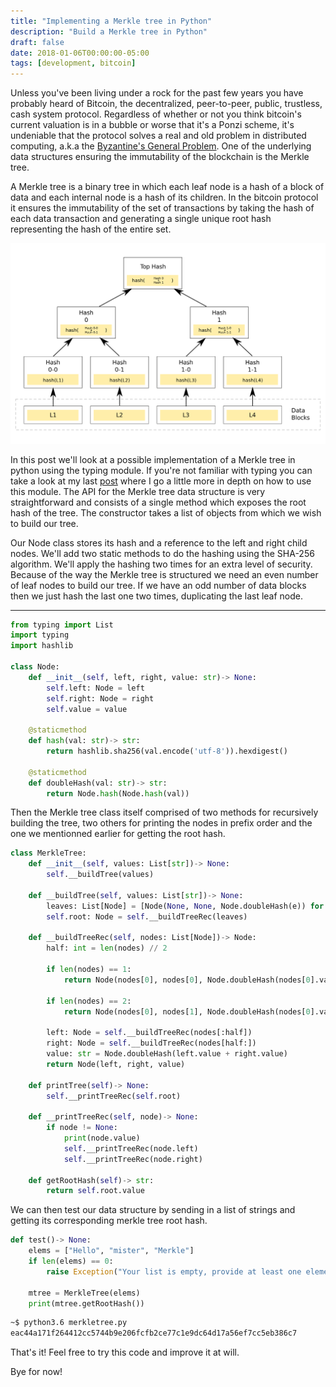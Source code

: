 ```yaml
---
title: "Implementing a Merkle tree in Python"
description: "Build a Merkle tree in Python"
draft: false
date: 2018-01-06T00:00:00-05:00
tags: [development, bitcoin]
---
```


Unless you've been living under a rock for the past few years you have probably heard of Bitcoin, the decentralized, peer-to-peer, public, trustless, cash system protocol. Regardless of whether or not you think bitcoin's current valuation is in a bubble or worse that it's a Ponzi scheme, it's undeniable that the protocol solves a real and old problem in distributed computing, a.k.a the [Byzantine's General Problem](https://en.wikipedia.org/wiki/Byzantine_fault_tolerance#Byzantine_Generals'_Problem). One of the underlying data structures ensuring the immutability of the blockchain is the Merkle tree.

A Merkle tree is a binary tree in which each leaf node is a hash of a block of data and each internal node is a hash of its children. In the bitcoin protocol it ensures the immutability of the set of transactions by taking the hash of each data transaction and generating a single unique root hash representing the hash of the entire set.

![merkle-tree](/img/merkletree.png)

In this post we'll look at a possible implementation of a Merkle tree in python using the typing module. If you're not familiar with typing you can take a look at my last [post]({{site.url}}/2017/12/27/typing-python.html) where I go a little more in depth on how to use this module.
The API for the Merkle tree data structure is very straightforward and consists of a single method which exposes the root hash of the tree. The constructor takes a list of objects from which we wish to build our tree.

Our Node class stores its hash and a reference to the left and right child nodes. We'll add two static methods to do the hashing using the SHA-256 algorithm. We'll apply the hashing two times for an extra level of security. Because of the way the Merkle tree is structured we need an even number of leaf nodes to build our tree. If we have an odd number of data blocks then we just hash the last one two times, duplicating the last leaf node.

---

```python
from typing import List
import typing
import hashlib

class Node:
    def __init__(self, left, right, value: str)-> None:
        self.left: Node = left
        self.right: Node = right
        self.value = value

    @staticmethod
    def hash(val: str)-> str:
        return hashlib.sha256(val.encode('utf-8')).hexdigest()

    @staticmethod
    def doubleHash(val: str)-> str:
        return Node.hash(Node.hash(val))

```

Then the Merkle tree class itself comprised of two methods for recursively building the tree, two others for printing the nodes in prefix order and the one we mentionned earlier for getting the root hash.

```python
class MerkleTree:
    def __init__(self, values: List[str])-> None:
        self.__buildTree(values)

    def __buildTree(self, values: List[str])-> None:
        leaves: List[Node] = [Node(None, None, Node.doubleHash(e)) for e in values]
        self.root: Node = self.__buildTreeRec(leaves)

    def __buildTreeRec(self, nodes: List[Node])-> Node:
        half: int = len(nodes) // 2

        if len(nodes) == 1:
            return Node(nodes[0], nodes[0], Node.doubleHash(nodes[0].value))

        if len(nodes) == 2:
            return Node(nodes[0], nodes[1], Node.doubleHash(nodes[0].value + nodes[1].value))

        left: Node = self.__buildTreeRec(nodes[:half])
        right: Node = self.__buildTreeRec(nodes[half:])
        value: str = Node.doubleHash(left.value + right.value)
        return Node(left, right, value)

    def printTree(self)-> None:
        self.__printTreeRec(self.root)

    def __printTreeRec(self, node)-> None:
        if node != None:
            print(node.value)
            self.__printTreeRec(node.left)
            self.__printTreeRec(node.right)

    def getRootHash(self)-> str:
        return self.root.value
```

We can then test our data structure by sending in a list of strings and getting its corresponding merkle tree root hash.

```python
def test()-> None:
    elems = ["Hello", "mister", "Merkle"]
    if len(elems) == 0:
        raise Exception("Your list is empty, provide at least one element.")

    mtree = MerkleTree(elems)
    print(mtree.getRootHash())
```

```bash
~$ python3.6 merkletree.py
eac44a171f264412cc5744b9e206fcfb2ce77c1e9dc64d17a56ef7cc5eb386c7
```

That's it! Feel free to try this code and improve it at will.

Bye for now!
